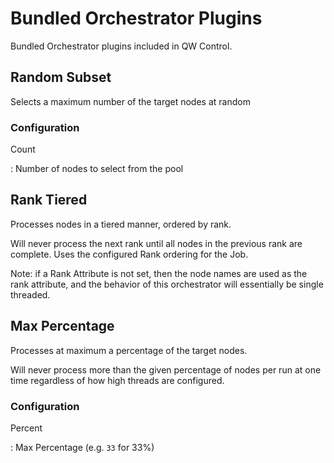 # Bundled Orchestrator Plugins

Bundled Orchestrator plugins included in QW Control.

## Random Subset

Selects a maximum number of the target nodes at random

### Configuration

Count

: Number of nodes to select from the pool

## Rank Tiered

Processes nodes in a tiered manner, ordered by rank.

Will never process the next rank until all nodes in the previous rank are complete. Uses the configured Rank ordering for the Job.

Note: if a Rank Attribute is not set, then the node names are used as the rank attribute, and the behavior of this orchestrator will essentially be single threaded.

## Max Percentage

Processes at maximum a percentage of the target nodes.

Will never process more than the given percentage of nodes per run at one time regardless of how high threads are configured.

### Configuration

Percent

: Max Percentage (e.g. `33` for 33%)
